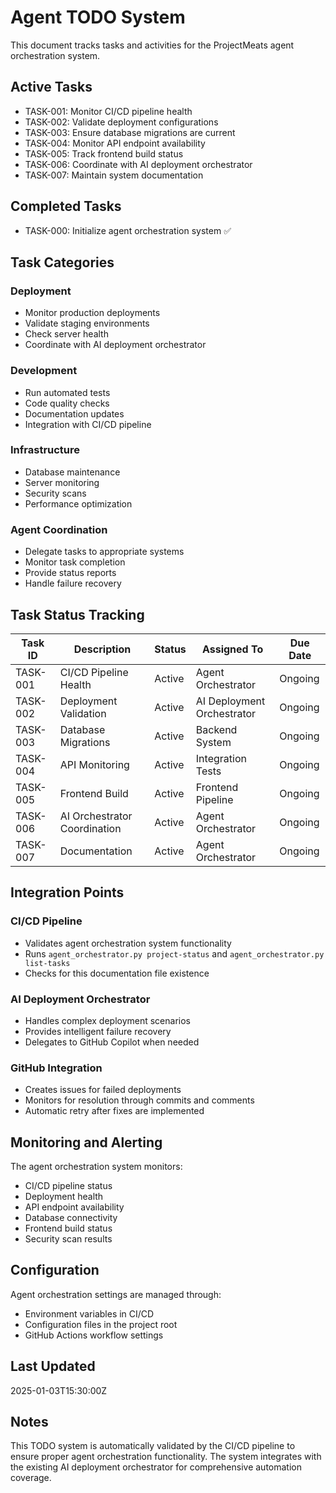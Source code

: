 # Agent TODO System

This document tracks tasks and activities for the ProjectMeats agent orchestration system.

## Active Tasks

- TASK-001: Monitor CI/CD pipeline health
- TASK-002: Validate deployment configurations  
- TASK-003: Ensure database migrations are current
- TASK-004: Monitor API endpoint availability
- TASK-005: Track frontend build status
- TASK-006: Coordinate with AI deployment orchestrator
- TASK-007: Maintain system documentation

## Completed Tasks

- TASK-000: Initialize agent orchestration system ✅

## Task Categories

### Deployment
- Monitor production deployments
- Validate staging environments  
- Check server health
- Coordinate with AI deployment orchestrator

### Development
- Run automated tests
- Code quality checks
- Documentation updates
- Integration with CI/CD pipeline

### Infrastructure
- Database maintenance
- Server monitoring
- Security scans
- Performance optimization

### Agent Coordination
- Delegate tasks to appropriate systems
- Monitor task completion
- Provide status reports
- Handle failure recovery

## Task Status Tracking

| Task ID | Description | Status | Assigned To | Due Date |
|---------|-------------|--------|-------------|----------|
| TASK-001 | CI/CD Pipeline Health | Active | Agent Orchestrator | Ongoing |
| TASK-002 | Deployment Validation | Active | AI Deployment Orchestrator | Ongoing |
| TASK-003 | Database Migrations | Active | Backend System | Ongoing |
| TASK-004 | API Monitoring | Active | Integration Tests | Ongoing |
| TASK-005 | Frontend Build | Active | Frontend Pipeline | Ongoing |
| TASK-006 | AI Orchestrator Coordination | Active | Agent Orchestrator | Ongoing |
| TASK-007 | Documentation | Active | Agent Orchestrator | Ongoing |

## Integration Points

### CI/CD Pipeline
- Validates agent orchestration system functionality
- Runs `agent_orchestrator.py project-status` and `agent_orchestrator.py list-tasks`
- Checks for this documentation file existence

### AI Deployment Orchestrator
- Handles complex deployment scenarios
- Provides intelligent failure recovery
- Delegates to GitHub Copilot when needed

### GitHub Integration
- Creates issues for failed deployments
- Monitors for resolution through commits and comments
- Automatic retry after fixes are implemented

## Monitoring and Alerting

The agent orchestration system monitors:
- CI/CD pipeline status
- Deployment health
- API endpoint availability
- Database connectivity
- Frontend build status
- Security scan results

## Configuration

Agent orchestration settings are managed through:
- Environment variables in CI/CD
- Configuration files in the project root
- GitHub Actions workflow settings

## Last Updated
2025-01-03T15:30:00Z

## Notes

This TODO system is automatically validated by the CI/CD pipeline to ensure proper agent orchestration functionality. The system integrates with the existing AI deployment orchestrator for comprehensive automation coverage.